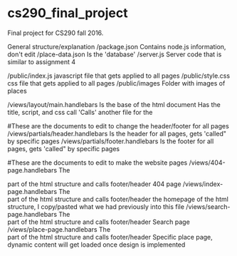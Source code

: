 # cs290_final_project
Final project for CS290 fall 2016.

General structure/explanation 
/package.json
  Contains node.js information, don't edit
/place-data.json
  Is the 'database'
/server.js
  Server code that is similar to assignment 4

/public/index.js
  javascript file that gets applied to all pages
/public/style.css
  css file that gets applied to all pages
/public/images
  Folder with images of places

/views/layout/main.handlebars
  Is the base of the html document
  Has the title, script, and css call
  'Calls' another file for the <body>
  
#These are the documents to edit to change the header/footer for all pages
/views/partials/header.handlebars
  Is the header for all pages, gets 'called" by specific pages
/views/partials/footer.handlebars
  Is the footer for all pages, gets 'called" by specific pages

#These are the documents to edit to make the website pages
/views/404-page.handlebars
  The <main> part of the html structure and calls footer/header
  404 page
/views/index-page.handlebars
  The <main> part of the html structure and calls footer/header
  the homepage of the html structure, I copy/pasted what we had previously into this file
/views/search-page.handlebars
  The <main> part of the html structure and calls footer/header
  Search page
/views/place-page.handlebars
  The <main> part of the html structure and calls footer/header
  Specific place page, dynamic content will get loaded once design is implemented
  

  
